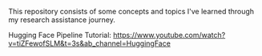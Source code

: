 This repository consists of some concepts and topics I've learned through my research assistance journey.

Hugging Face Pipeline Tutorial:
https://www.youtube.com/watch?v=tiZFewofSLM&t=3s&ab_channel=HuggingFace

